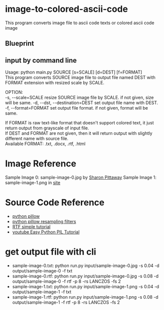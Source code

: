 # image-to-colored-ascii-code
This program converts image file to ascii code texts or colored ascii code image

## Blueprint
input by command line
---------------------
Usage: python main.py SOURCE [s=SCALE] [d=DEST] [f=FORMAT]  
This program converts SOURCE image file to output file named DEST with FORMAT extension with resized scale by SCALE.  
  
OPTION:  
  -s, --scale=SCALE					resize SOURCE image file by SCALE. if not given, size will be same.
  -d, --dst, --destination=DEST		set output file name with DEST.
  -f, --format=FORMAT				set output file format. if not given, format will be same.
  
If FORMAT is raw text-like format that doesn't support colored text, it just return output from grayscale of input file.  
If DEST and FORMAT are not given, then it will return output with slightly different name with source file.  
Available FORMAT: .txt, .docx, .rtf, .html

# Image Reference
Sample Image 0: sample-image-0.jpg by [Sharon Pittaway](https://unsplash.com/photos/iMdsjoiftZo?utm_source=unsplash&utm_medium=referral&utm_content=creditShareLink)
Sample Image 1: sample-image-1.png in [site](https://www.pngkey.com/maxpic/u2t4y3q8q8q8u2a9/)

# Source Code Reference
- [python pillow](https://pillow.readthedocs.io/en/stable/reference/Image.html)
- [python pillow resampling filters](https://pillow.readthedocs.io/en/stable/handbook/concepts.html#concept-filters)
- [RTF simple tutorial](http://www.pindari.com/rtf1.html)
- [youtube Easy Python PIL Tutorial](https://www.youtube.com/watch?v=v_raWlX7tZY&ab_channel=Kite)

# get output file with cli
- sample-image-0.txt: python run.py input/sample-image-0.jpg -s 0.04 -d output/sample-image-0 -f txt
- sample-image-0.rtf: python run.py input/sample-image-0.jpg -s 0.08 -d output/sample-image-0 -f rtf -p 8 -rs LANCZOS -fs 2
- sample-image-1.txt: python run.py input/sample-image-1.png -s 0.04 -d output/sample-image-1 -f txt
- sample-image-1.rtf: python run.py input/sample-image-1.png -s 0.08 -d output/sample-image-1 -f rtf -p 8 -rs LANCZOS -fs 2
